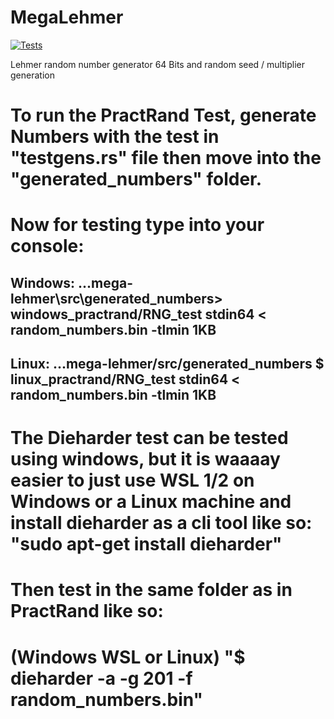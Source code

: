 # MegaLehmer
[![Tests](https://github.com/matias-gonz/mega-lehmer/actions/workflows/rust.yml/badge.svg)](https://github.com/matias-gonz/mega-lehmer/actions/workflows/rust.yml)

Lehmer random number generator 64 Bits and random seed / multiplier generation

# To run the PractRand Test, generate Numbers with the test in "testgens.rs" file then move into the "generated_numbers" folder.

# Now for testing type into your console:
## Windows: ...mega-lehmer\src\generated_numbers> windows_practrand/RNG_test stdin64 < random_numbers.bin -tlmin 1KB
## Linux: ...mega-lehmer/src/generated_numbers $ linux_practrand/RNG_test stdin64 < random_numbers.bin -tlmin 1KB

# The Dieharder test can be tested using windows, but it is waaaay easier to just use WSL 1/2 on Windows or a Linux machine and install dieharder as a cli tool like so: "sudo apt-get install dieharder"
# Then test in the same folder as in PractRand like so:
# (Windows WSL or Linux) "$ dieharder -a -g 201 -f random_numbers.bin"
